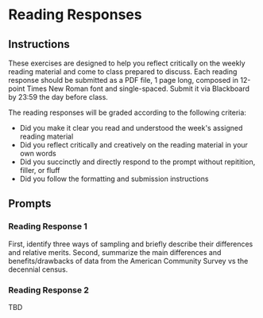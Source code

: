 # Reading Responses

## Instructions

These exercises are designed to help you reflect critically on the weekly reading material and come to class prepared to discuss. Each reading response should be submitted as a PDF file, 1 page long, composed in 12-point Times New Roman font and single-spaced. Submit it via Blackboard by 23:59 the day before class.

The reading responses will be graded according to the following criteria:

  - Did you make it clear you read and understood the week's assigned reading material
  - Did you reflect critically and creatively on the reading material in your own words
  - Did you succinctly and directly respond to the prompt without repitition, filler, or fluff
  - Did you follow the formatting and submission instructions

## Prompts

### Reading Response 1

First, identify three ways of sampling and briefly describe their differences and relative merits. Second, summarize the main differences and benefits/drawbacks of data from the American Community Survey vs the decennial census.

### Reading Response 2

TBD
